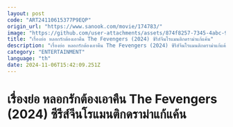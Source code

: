```yaml
---
layout: post
code: "ART24110615377P9EQP"
origin_url: "https://www.sanook.com/movie/174783/"
image: "https://github.com/user-attachments/assets/874f8257-7345-4abc-911a-6912ea959295"
title: "เรื่องย่อ หลอกรักต้องเอาคืน The Fevengers (2024) ซีรีส์จีนโรแมนติกดราม่าแก้แค้น"
description: "เรื่องย่อ หลอกรักต้องเอาคืน The Fevengers (2024) ซีรีส์จีนโรแมนติกดราม่าแก้แค้น วังวนแห่งความหวาน แอบซ่อนเร้นไปด้วยแผนร้ายที่รอวันทวงคืน นำแสดงโดย เซี่ยรั่วเหยียน, เหวินยวน, หยังเสวี่ยเอ๋อ ดูได้แล้วทาง WeTV"
category: "ENTERTAINMENT"
language: "th"
date: 2024-11-06T15:42:09.251Z
---
```


# เรื่องย่อ หลอกรักต้องเอาคืน The Fevengers (2024) ซีรีส์จีนโรแมนติกดราม่าแก้แค้น